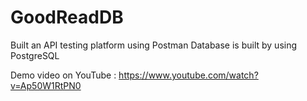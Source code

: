 # GoodReadDB

Built an API testing platform using Postman
Database is built by using PostgreSQL

Demo video on YouTube : https://www.youtube.com/watch?v=Ap50W1RtPN0
